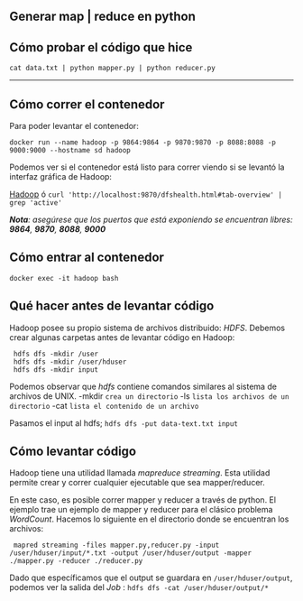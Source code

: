 ## Generar map | reduce en python

## Cómo probar el código que hice

	cat data.txt | python mapper.py | python reducer.py

---

## Cómo correr el contenedor

Para poder levantar el contenedor:

	docker run --name hadoop -p 9864:9864 -p 9870:9870 -p 8088:8088 -p 9000:9000 --hostname sd hadoop

Podemos ver si el contenedor está listo para correr viendo si se levantó la interfaz gráfica de Hadoop:

[Hadoop](http://localhost:9870/dfshealth.html#tab-overview) ó `curl 'http://localhost:9870/dfshealth.html#tab-overview' | grep 'active'`

***Nota**: asegúrese que los puertos que está exponiendo se encuentran libres: **9864**, **9870**, **8088**, **9000***

## Cómo entrar al contenedor

	docker exec -it hadoop bash
	

## Qué hacer antes de levantar código

Hadoop posee su propio sistema de archivos distribuido: *HDFS*. 
Debemos crear algunas carpetas antes de levantar código en Hadoop:

	 hdfs dfs -mkdir /user
     hdfs dfs -mkdir /user/hduser
     hdfs dfs -mkdir input	

Podemos observar que *hdfs* contiene comandos similares al sistema de archivos de UNIX. 
	-mkdir  `crea un directorio`
	 -ls        `lista los archivos de un directorio`
	 -cat     `lista el contenido de un archivo`


Pasamos el input al hdfs;
	`hdfs dfs -put data-text.txt input`

## Cómo levantar código

Hadoop tiene una utilidad llamada  *mapreduce streaming*. Esta utilidad permite crear y correr cualquier ejecutable que sea mapper/reducer.

En este caso, es posible correr mapper y reducer a través de python.  El ejemplo trae  un ejemplo de mapper y reducer para el clásico problema *WordCount*. Hacemos lo siguiente en el directorio donde se encuentran los archivos:

	 mapred streaming -files mapper.py,reducer.py -input /user/hduser/input/*.txt -output /user/hduser/output -mapper ./mapper.py -reducer ./reducer.py

Dado que específicamos que el output se guardara en  `/user/hduser/output`, podemos ver la salida del *Job* :
	`hdfs dfs -cat /user/hduser/output/*`

